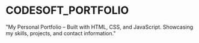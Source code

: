 # CODESOFT_PORTFOLIO

"My Personal Portfolio – Built with HTML, CSS, and JavaScript. Showcasing my skills, projects, and contact information."

